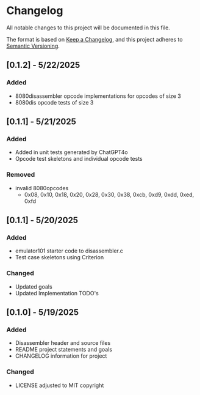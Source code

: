 # Changelog

All notable changes to this project will be documented in this file.

The format is based on [Keep a Changelog](https://keepachangelog.com/en/1.1.0/),
and this project adheres to [Semantic Versioning](https://semver.org/spec/v2.0.0.html).

## [0.1.2] - 5/22/2025

### Added
- 8080disassembler opcode implementations for opcodes of size 3
- 8080dis opcode tests of size 3

## [0.1.1] - 5/21/2025

### Added
- Added in unit tests generated by ChatGPT4o
- Opcode test skeletons and individual opcode tests

### Removed
- invalid 8080opcodes
    - 0x08, 0x10, 0x18, 0x20, 0x28, 0x30, 0x38, 0xcb, 0xd9, 0xdd, 0xed, 0xfd

## [0.1.1] - 5/20/2025

### Added
- emulator101 starter code to disassembler.c
- Test case skeletons using Criterion

### Changed
- Updated goals
- Updated Implementation TODO's

## [0.1.0] - 5/19/2025

### Added
- Disassembler header and source files
- README project statements and goals
- CHANGELOG information for project

### Changed
- LICENSE adjusted to MIT copyright